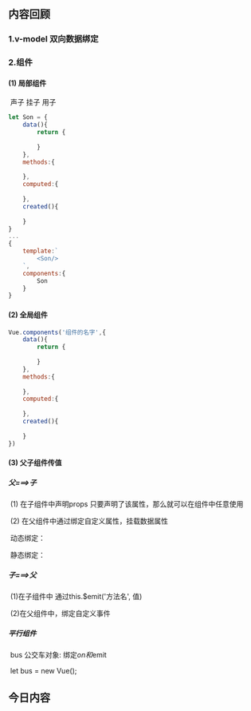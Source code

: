 ## 内容回顾

### 1.v-model 双向数据绑定

### 2.组件

#### (1) 局部组件

​		声子 挂子 用子

```javascript
let Son = {
    data(){
        return {
            
        }
    },
    methods:{
        
    },
    computed:{
        
    },
    created(){
        
    }
}
...
{
    template:`
		<Son/>
	`,
    components:{
        Son
    }
}
```



#### (2) 全局组件



```javascript
Vue.components('组件的名字',{
    data(){
        return {
            
        }
    },
    methods:{
        
    },
    computed:{
        
    },
    created(){
        
    }
})
```

#### (3) 父子组件传值

##### 		父===>子

​		(1) 在子组件中声明props 只要声明了该属性，那么就可以在组件中任意使用

​		(2) 在父组件中通过绑定自定义属性，挂载数据属性

​				动态绑定：<Son :msg = 'msg'>

​				静态绑定：<Son msg = 'steven'>

##### 		子===>父

​		(1)在子组件中 通过this.$emit('方法名', 值)

​		(2)在父组件中，绑定自定义事件

##### 		平行组件

​				bus 公交车对象: 绑定$on 和$emit

​				let bus = new Vue();

## 今日内容